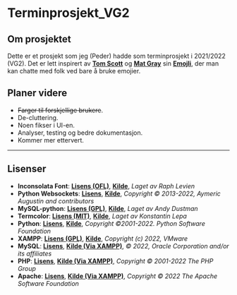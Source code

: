 # Terminprosjekt_VG2

## Om prosjektet

Dette er et prosjekt som jeg (Peder) hadde som terminprosjekt i 2021/2022 (VG2).
Det er lett inspirert av [**Tom Scott**](https://www.tomscott.com/) og [**Mat Gray**](https://mattg.co.uk/) sin [**Emojli**](https://emoj.li/), der man kan chatte med folk ved bare å bruke emojier.

## Planer videre

- ~~Farger til forskjellige brukere~~.
- De-cluttering.
- Noen fikser i UI-en.
- Analyser, testing og bedre dokumentasjon.
- Kommer mer ettervert.

---

## Lisenser

- **Inconsolata Font**: [**Lisens (OFL)**](https://scripts.sil.org/cms/scripts/page.php?site_id=nrsi&id=OFL), [**Kilde**](https://fonts.google.com/specimen/Inconsolata?query=inconsolata#about), *Laget av Raph Levien*
- **Python Websockets**: [**Lisens**](https://websockets.readthedocs.io/en/stable/project/license.html), [**Kilde**](https://websockets.readthedocs.io/en/stable/), *Copyright © 2013-2022, Aymeric Augustin and contributors*
- **MySQL-python**: [**Lisens (GPL)**](https://www.gnu.org/licenses/gpl-3.0.en.html), [**Kilde**](https://pypi.org/project/MySQL-python/), *Laget av Andy Dustman*
- **Termcolor**: [**Lisens (MIT)**](https://www.mit.edu/~amini/LICENSE.md), [**Kilde**](https://pypi.org/project/termcolor/), *Laget av Konstantin Lepa*
- **Python**: [**Lisens**](https://docs.python.org/3/license.html), [**Kilde**](https://www.python.org/downloads/), *Copyright ©2001-2022.  Python Software Foundation*
- **XAMPP**: [**Lisens (GPL)**](https://www.gnu.org/licenses/gpl-3.0.en.html), [**Kilde**](https://www.apachefriends.org/index.html), *Copyright (c) 2022, VMware*
- **MySQL**: [**Lisens**](https://www.mysql.com/about/legal/licensing/oem/), [**Kilde (Via XAMPP)**](https://www.apachefriends.org/index.html), *© 2022, Oracle Corporation and/or its affiliates*
- **PHP**: [**Lisens**](https://www.php.net/license/index.php), [**Kilde (Via XAMPP)**](https://www.apachefriends.org/index.html), *Copyright © 2001-2022 The PHP Group*
- **Apache**: [**Lisens**](https://www.apache.org/licenses/LICENSE-2.0), [**Kilde (Via XAMPP)**](https://www.apachefriends.org/index.html), *Copyright © 2022 The Apache Software Foundation*
